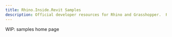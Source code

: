 ```yaml
---
title: Rhino.Inside.Revit Samples
description: Official developer resources for Rhino and Grasshopper.  Rhino developer tools are royalty free and include support.
---
```



WIP: samples home page